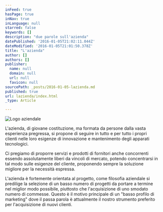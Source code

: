 ```yaml
---
inFeed: true
hasPage: true
inNav: true
inLanguage: null
starred: false
keywords: []
description: "due parole sull'azienda"
datePublished: '2016-01-05T21:02:11.044Z'
dateModified: '2016-01-05T21:01:50.378Z'
title: "L'azienda"
author: []
authors: []
publisher:
  name: null
  domain: null
  url: null
  favicon: null
sourcePath: _posts/2016-01-05-lazienda.md
published: true
url: lazienda/index.html
_type: Article

---
```

![Logo aziendale](https://s3-us-west-2.amazonaws.com/the-grid-img/p/db7a65d5d40efbb484467686b25b9a830838bf0f.png)

L'azienda, di giovane costituzione, ma formata da persone dalla vasta esperienza pregressa, si propone di seguire in tutto e per tutto i propri clienti nelle loro esigenze di innovazione e mantenimento degli apparati tecnologici.

Ci pregiamo di proporre servizi e prodotti di fornitori anche concorrenti essendo assolutamente liberi da vincoli di mercato, potendo concentrarsi in tal modo sulle esigenze del cliente, proponendo sempre la soluzione migliore per la necessità espressa.

L'azienda è fortemente orientata al progetto, come filosofia aziendale si predilige la selezione di un basso numero di progetti da portare a termine nel miglior modo possibile, piuttosto che l'acquisizione di uno smodato numero di commesse. Questo è il motivo principale di un "basso profilo di marketing" dove il passa parola è attualmente il nostro strumento preferito per l'acquisizione di nuovi clienti.